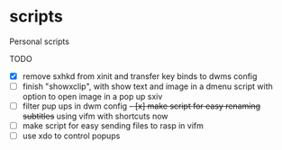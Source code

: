 # scripts
Personal scripts

TODO

- [x] remove sxhkd from xinit and transfer key binds to dwms config
- [ ] finish "showxclip", with show text and image in a dmenu script with option to
open image in a pop up sxiv
- [ ] filter pup ups in dwm config
~~- [x] make script for easy renaming subtitles~~ using vifm with shortcuts now
- [ ] make script for easy sending files to rasp in vifm
- [ ] use xdo to control popups
